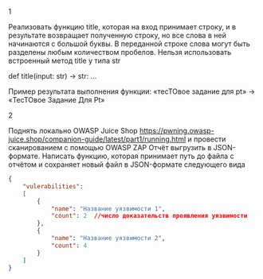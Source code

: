 1

Реализовать функцию title, которая на вход принимает строку, и в результате
возвращает полученную строку, но все слова в ней начинаются с большой буквы. В
переданной строке слова могут быть разделены любым количеством пробелов.
Нельзя использовать встроенный метод title у типа str

def title(input: str) -> str:
 …

Пример результата выполнения функции:
«тесТОвое задание для pt» -> «ТесТОвое Задание Для Pt»

2

Поднять локально OWASP Juice Shop https://pwning.owasp-juice.shop/companion-guide/latest/part1/running.html и провести сканированием с помощью OWASP ZAP
Отчёт выгрузить в JSON-формате. Написать функцию, которая принимает путь до файла с отчётом и
сохраняет новый файл в JSON-формате следующего вида

```json
{
    "vulerabilities": 
    [
        {
            "name": "Название уязвимости 1",
            "count": 2  //число доказательств проявления уязвимости
        },
        {
            "name": "Название уязвимости 2",
            "count": 4
        }
    ]
}
```
